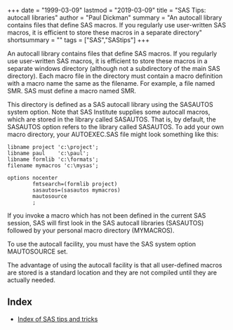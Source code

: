 +++
date = "1999-03-09"
lastmod = "2019-03-09"
title = "SAS Tips: autocall libraries"
author = "Paul Dickman"
summary = "An autocall library contains files that define SAS macros. If you regularly use user-written SAS macros, it is efficient to store these macros in a separate directory"
shortsummary = "" 
tags = ["SAS","SAStips"]
+++


<p>An autocall library contains files that define SAS macros. If you regularly use
user-written SAS macros, it is efficient to store these macros in a separate windows
directory (although not a subdirectory of the main SAS directory). Each macro file in the
directory must contain a macro definition with a macro name the same as the filename. For
example, a file named SMR. SAS must define a macro named SMR.</p>
<p>This directory is defined as a SAS autocall library using the SASAUTOS system option.
Note that SAS Institute supplies some autocall macros, which are stored in the library
called SASAUTOS. That is, by default, the SASAUTOS option refers to the library called
SASAUTOS. To add your own macro directory, your AUTOEXEC.SAS file might look something
like this:</p>

```sas
libname project 'c:\project';
libname paul    'c:\paul';
libname formlib 'c:\formats';
filename mymacros 'c:\mysas';

options nocenter
        fmtsearch=(formlib project)
        sasautos=(sasautos mymacros)
        mautosource
        ;
```

<p>If you invoke a macro which has not been defined in the current SAS session, SAS will
first look in the SAS autocall libraries (SASAUTOS) followed by your personal macro
directory (MYMACROS).</p>
<p>To use the autocall facility, you must have the SAS system option MAUTOSOURCE set.</p>
<p>The advantage of using the autocall facility is that all user-defined macros are stored
is a standard location and they are not compiled until they are actually needed.</p>

## **Index**
- [Index of SAS tips and tricks](/sastips/)

